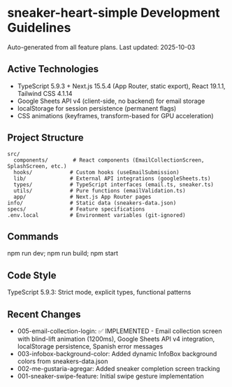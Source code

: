 # sneaker-heart-simple Development Guidelines

Auto-generated from all feature plans. Last updated: 2025-10-03

## Active Technologies
- TypeScript 5.9.3 + Next.js 15.5.4 (App Router, static export), React 19.1.1, Tailwind CSS 4.1.14
- Google Sheets API v4 (client-side, no backend) for email storage
- localStorage for session persistence (permanent flags)
- CSS animations (keyframes, transform-based for GPU acceleration)

## Project Structure
```
src/
  components/        # React components (EmailCollectionScreen, SplashScreen, etc.)
  hooks/            # Custom hooks (useEmailSubmission)
  lib/              # External API integrations (googleSheets.ts)
  types/            # TypeScript interfaces (email.ts, sneaker.ts)
  utils/            # Pure functions (emailValidation.ts)
  app/              # Next.js App Router pages
info/               # Static data (sneakers-data.json)
specs/              # Feature specifications
.env.local          # Environment variables (git-ignored)
```

## Commands
npm run dev; npm run build; npm start

## Code Style
TypeScript 5.9.3: Strict mode, explicit types, functional patterns

## Recent Changes
- 005-email-collection-login: ✅ IMPLEMENTED - Email collection screen with blind-lift animation (1200ms), Google Sheets API v4 integration, localStorage persistence, Spanish error messages
- 003-infobox-background-color: Added dynamic InfoBox background colors from sneakers-data.json
- 002-me-gustaria-agregar: Added sneaker completion screen tracking
- 001-sneaker-swipe-feature: Initial swipe gesture implementation

<!-- MANUAL ADDITIONS START -->
<!-- MANUAL ADDITIONS END -->

